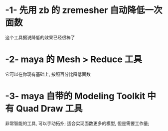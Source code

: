 
# -1- 先用 zb 的 zremesher 自动降低一次面数
这个工具据说降低的效果已经很棒了

# -2- maya 的 Mesh > Reduce 工具
它可以在你现有基础上, 按照百分比降低面数

# -3- maya 自带的 Modeling Toolkit 中有 Quad Draw 工具
非常智能的工具,  可以手动拓扑;
适合实现面数更多的模型, 
但是需要工作量;































